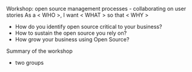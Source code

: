 Workshop: open source management processes - collaborating on user stories
As a < WHO >, I want < WHAT > so that < WHY >
- How do you identify open source critical to your business?
- How to sustain the open source you rely on?
- How grow your business using Open Source?

  
Summary of the workshop
- two groups
